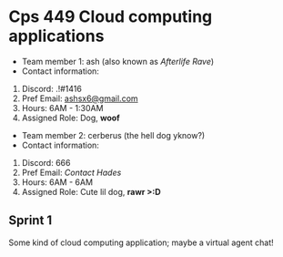 # Cps 449 Cloud computing applications

* Team member 1: ash (also known as *Afterlife Rave*)
* Contact information:
1. Discord: .!#1416
1. Pref Email: ashsx6@gmail.com
1. Hours: 6AM - 1:30AM
1. Assigned Role: Dog, **woof**

* Team member 2: cerberus (the hell dog yknow?)
* Contact information:
1. Discord: 666
1. Pref Email: *Contact Hades*
1. Hours: 6AM - 6AM
1. Assigned Role: Cute lil dog, **rawr >:D**

## Sprint 1
Some kind of cloud computing application; maybe a virtual agent chat!
